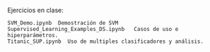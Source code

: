 Ejercicios en clase:

 	SVM_Demo.ipynb 	Demostración de SVM
	Supervised_Learning_Examples_DS.ipynb 	Casos de uso e hiperparámetros.
	Titanic_SUP.ipynb  Uso de multiples clasificadores y análisis.
